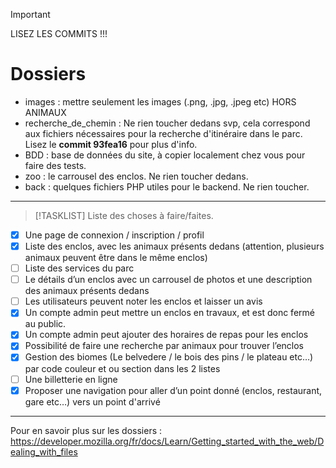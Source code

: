 
> [!IMPORTANT]
> LISEZ LES COMMITS !!!


# Dossiers
- images : mettre seulement les images (.png, .jpg, .jpeg etc) HORS ANIMAUX
- recherche_de_chemin : Ne rien toucher dedans svp, cela correspond aux fichiers nécessaires pour la recherche d'itinéraire dans le parc. Lisez le **commit 93fea16** pour plus d'info.
- BDD : base de données du site, à copier localement chez vous pour faire des tests.
- zoo : le carrousel des enclos. Ne rien toucher dedans.
- back : quelques fichiers PHP utiles pour le backend. Ne rien toucher.

---
> [!TASKLIST]
> Liste des choses à faire/faites.
- [x] Une page de connexion / inscription / profil
- [x] Liste des enclos, avec les animaux présents dedans (attention, plusieurs animaux
peuvent être dans le même enclos)
- [ ] Liste des services du parc
- [ ] Le détails d’un enclos avec un carrousel de photos et une description des animaux
présents dedans
- [ ] Les utilisateurs peuvent noter les enclos et laisser un avis
- [x] Un compte admin peut mettre un enclos en travaux, et est donc fermé au public.
- [x] Un compte admin peut ajouter des horaires de repas pour les enclos
- [x] Possibilité de faire une recherche par animaux pour trouver l’enclos
- [x] Gestion des biomes (Le belvedere / le bois des pins / le plateau etc…) par code
couleur et ou section dans les 2 listes
- [ ] Une billetterie en ligne
- [x] Proposer une navigation pour aller d’un point donné (enclos, restaurant, gare etc…)
vers un point d'arrivé
---

Pour en savoir plus sur les dossiers : https://developer.mozilla.org/fr/docs/Learn/Getting_started_with_the_web/Dealing_with_files

